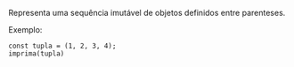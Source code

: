 Representa uma sequência imutável de objetos definidos entre parenteses.

Exemplo:
```ptst
const tupla = (1, 2, 3, 4);
imprima(tupla)
```